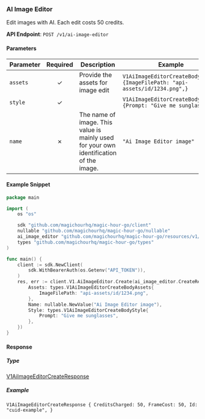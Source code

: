 
### AI Image Editor <a name="create"></a>

Edit images with AI. Each edit costs 50 credits.

**API Endpoint**: `POST /v1/ai-image-editor`

#### Parameters

| Parameter | Required | Description | Example |
|-----------|:--------:|-------------|--------|
| `assets` | ✓ | Provide the assets for image edit | `V1AiImageEditorCreateBodyAssets {ImageFilePath: "api-assets/id/1234.png",}` |
| `style` | ✓ |  | `V1AiImageEditorCreateBodyStyle {Prompt: "Give me sunglasses",}` |
| `name` | ✗ | The name of image. This value is mainly used for your own identification of the image. | `"Ai Image Editor image"` |

#### Example Snippet

```go
package main

import (
	os "os"

	sdk "github.com/magichourhq/magic-hour-go/client"
	nullable "github.com/magichourhq/magic-hour-go/nullable"
	ai_image_editor "github.com/magichourhq/magic-hour-go/resources/v1/ai_image_editor"
	types "github.com/magichourhq/magic-hour-go/types"
)

func main() {
	client := sdk.NewClient(
		sdk.WithBearerAuth(os.Getenv("API_TOKEN")),
	)
	res, err := client.V1.AiImageEditor.Create(ai_image_editor.CreateRequest{
		Assets: types.V1AiImageEditorCreateBodyAssets{
			ImageFilePath: "api-assets/id/1234.png",
		},
		Name: nullable.NewValue("Ai Image Editor image"),
		Style: types.V1AiImageEditorCreateBodyStyle{
			Prompt: "Give me sunglasses",
		},
	})
}

```

#### Response

##### Type
[V1AiImageEditorCreateResponse](/types/v1_ai_image_editor_create_response.go)

##### Example
`V1AiImageEditorCreateResponse {
CreditsCharged: 50,
FrameCost: 50,
Id: "cuid-example",
}`

